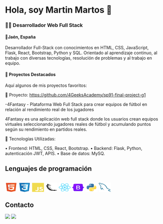 # Hola, soy Martin Martos 👋

### 👨‍💻 Desarrollador Web Full Stack

#### 📍Jaén, España

<div>
  Desarrollador Full-Stack con conocimientos en HTML, CSS, JavaScript, Flask,  React, Bootstrap, Python y SQL.  Orientado al aprendizaje continuo, al 
trabajo con diversas tecnologías, resolución de problemas y al trabajo en equipo.
</div>


#### 🌟 Proyectos Destacados

Aquí algunos de mis proyectos favoritos:

📌 Proyecto: https://github.com/4GeeksAcademy/sp91-final-project-g1

 -4Fantasy - Plataforma Web Full Stack para crear equipos de fútbol en relación al rendimiento real de los jugadores

4Fantasy es una aplicación web full stack donde los usuarios crean equipos virtuales seleccionando jugadores reales de fútbol y acumulando puntos según su rendimiento en partidos reales.

🔹 Tecnologías Utilizadas:

• Frontend: HTML, CSS, React, Bootstrap.
• Backend: Flask, Python, autenticación JWT, APIS.
• Base de datos: MySQ.


<div style="display: inline_block"><h2>Lenguajes de programación</h2><br>
  <img align="center" alt="Rafa-HTML" height="30" width="40" src="https://raw.githubusercontent.com/devicons/devicon/master/icons/html5/html5-original.svg">
  <img align="center" alt="Rafa-CSS" height="30" width="40" src="https://raw.githubusercontent.com/devicons/devicon/master/icons/css3/css3-original.svg">
  <img align="center" alt="Rafa-Js" height="30" width="40" src="https://raw.githubusercontent.com/devicons/devicon/master/icons/javascript/javascript-plain.svg">
  <img align="center" alt="Rafa-Flask" height="30" width="40" src="https://raw.githubusercontent.com/devicons/devicon/master/icons/flask/flask-original.svg">
  <img align="center" alt="Rafa-React" height="30" width="40" src="https://raw.githubusercontent.com/devicons/devicon/master/icons/react/react-original.svg">
  <img align="center" alt="Rafa-Bootstrap" height="30" width="40" src="https://raw.githubusercontent.com/devicons/devicon/master/icons/bootstrap/bootstrap-original.svg">
  <img align="center" alt="Rafa-Python" height="30" width="40" src="https://raw.githubusercontent.com/devicons/devicon/master/icons/python/python-original.svg">
  <img align="center" alt="Rafa-SQL" height="30" width="40" src="https://raw.githubusercontent.com/devicons/devicon/master/icons/mysql/mysql-original.svg">
  
</div>

## Contacto
<div> 
  <a href = "mailto:martinmartospra@gmail.com"><img src="https://img.shields.io/badge/-Gmail-%23333?style=for-the-badge&logo=gmail&logoColor=white" target="_blank"></a>
  <a href="https://www.linkedin.com/in/martin-martos-prados-863636310/" target="_blank"><img src="https://img.shields.io/badge/-LinkedIn-%230077B5?style=for-the-badge&logo=linkedin&logoColor=white" target="_blank"></a>
</div>



